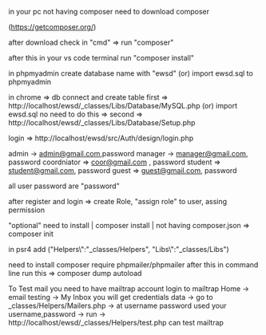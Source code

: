 in your pc not having composer need to download composer

(https://getcomposer.org/)

after download check in "cmd" => run "composer"

after this in your vs code terminal run "composer install"

in phpmyadmin create database name with "ewsd"
(or)
import ewsd.sql to phpmyadmin

in chrome => db connect and create table
first => http://localhost/ewsd/_classes/Libs/Database/MySQL.php
(or)
import ewsd.sql no need to do this => second => http://localhost/ewsd/_classes/Libs/Database/Setup.php

login => http://localhost/ewsd/src/Auth/design/login.php

admin -> admin@gmail.com,password
manager -> manager@gmail.com, password
coordniator => coor@gmail.com , password
student => student@gmail.com, password
guest => guest@gmail.com, password

all user password are "password"

after register and login => create Role, "assign role" to user, assing permission

"optional"
need to install |
composer install | not having composer.json =>
composer init

in psr4 add ("Helpers\\":"_classes/Helpers",
            "Libs\\":"_classes/Libs")

need to install composer require phpmailer/phpmailer
after this in command line run this =>
composer dump autoload


To Test mail you need to have mailtrap account
login to mailtrap
Home -> email testing -> My Inbox you will get credentials data -> go to _classes/Helpers/Mailers.php -> at username password used your username,password -> run -> http://localhost/ewsd/_classes/Helpers/test.php can test mailtrap
